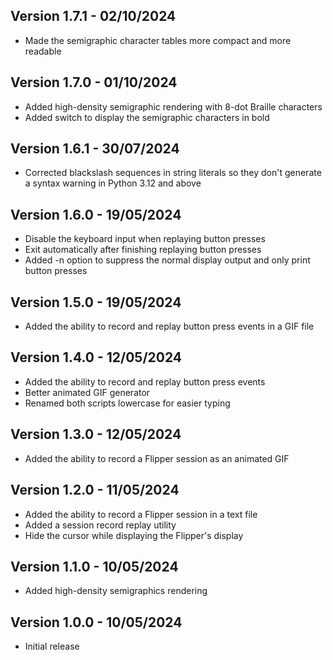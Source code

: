 ## Version 1.7.1 - 02/10/2024
- Made the semigraphic character tables more compact and more readable

## Version 1.7.0 - 01/10/2024

- Added high-density semigraphic rendering with 8-dot Braille characters
- Added switch to display the semigraphic characters in bold

## Version 1.6.1 - 30/07/2024
- Corrected blackslash sequences in string literals so they don't generate a syntax warning in Python 3.12 and above

## Version 1.6.0 - 19/05/2024

- Disable the keyboard input when replaying button presses
- Exit automatically after finishing replaying button presses
- Added -n option to suppress the normal display output and only print button presses

## Version 1.5.0 - 19/05/2024

- Added the ability to record and replay button press events in a GIF file

## Version 1.4.0 - 12/05/2024

- Added the ability to record and replay button press events
- Better animated GIF generator
- Renamed both scripts lowercase for easier typing

## Version 1.3.0 - 12/05/2024

- Added the ability to record a Flipper session as an animated GIF

## Version 1.2.0 - 11/05/2024

- Added the ability to record a Flipper session in a text file
- Added a session record replay utility
- Hide the cursor while displaying the Flipper's display

## Version 1.1.0 - 10/05/2024

- Added high-density semigraphics rendering

## Version 1.0.0 - 10/05/2024

- Initial release
